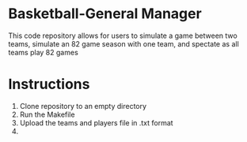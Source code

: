 # Basketball-General Manager
This code repository allows for users to simulate a game between two teams, simulate an 82 game season with one team, and spectate as all teams play 82 games

# Instructions
1. Clone repository to an empty directory
2. Run the Makefile
3. Upload the teams and players file in .txt format
4. 
